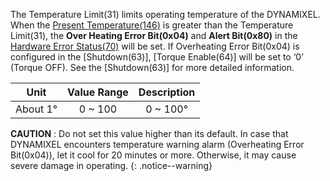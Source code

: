 The Temperature Limit(31) limits operating temperature of the DYNAMIXEL.  
When the [Present Temperature(146)](#present-temperature146) is greater than the Temperature Limit(31), the **Over Heating Error Bit(0x04)** and **Alert Bit(0x80)** in the [Hardware Error Status(70)](hardware-error-status70) will be set. If Overheating Error Bit(0x04) is configured in the [Shutdown(63)], [Torque Enable(64)] will be set to ‘0’ (Torque OFF). 
See the [Shutdown(63)] for more detailed information.

|     Unit     | Value Range | Description  |
|:------------:|:-----------:|:------------:|
| About 1&deg; |   0 ~ 100   | 0 ~ 100&deg; |

**CAUTION** : Do not set this value higher than its default. In case that DYNAMIXEL encounters temperature warning alarm (Overheating Error Bit(0x04)), let it cool for 20 minutes or more. Otherwise, it may cause severe damage in operating.
{: .notice--warning}
